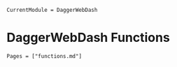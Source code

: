 ```@meta
CurrentModule = DaggerWebDash
```

# DaggerWebDash Functions
```@index
Pages = ["functions.md"]
```

